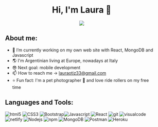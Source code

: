 <div align="center">
<h1 align="center">Hi, I'm Laura 👋</h1>
</div>
<p align="center">
  <img src="https://user-images.githubusercontent.com/101349548/252706448-0480295f-7ca0-464b-8970-c4147d26cd2a.jpg"/>
</p>

## About me:
- 🤩 I’m currently working on my own web site with React, MongoDB and Javascript
- 🌎 I'm Argentinian living at Europe, nowadays at Italy
- 😎 Next goal: mobile development
- 📫 How to reach me → lauraotiz33@gmail.com
- ⭐ Fun fact: I'm a pet photographer 🐶 and love ride rollers on my free time


## Languages and Tools:

  <img alt="html5" src="https://img.shields.io/badge/-HTML5-E34F26?style=flat-square&logo=html5&logoColor=white" /> <img alt="CSS3" src="https://img.shields.io/badge/-CSS3-%231572B6?style=flat-square&logo=css3&logoColor=white" /> <img alt="Bootstrap" src="https://img.shields.io/badge/-Bootstrap-430098?style=flat-square&logo=bootstrap&logoColor=white" /><img alt="Javascript" src="https://img.shields.io/badge/-JavaScript-%23F7DF1C?style=flat-square&logo=javascript&logoColor=000000&labelColor=%23F7DF1C&color=%23FFCE5A" />
  <img alt="React" src="https://img.shields.io/badge/-React-212121?style=flat-square&logo=react&logoColor=64b5f6" />
  <img alt="git" src="https://img.shields.io/badge/-Git-F05032?style=flat-square&logo=git&logoColor=white" />
  <img alt="visualcode" src="https://img.shields.io/badge/-VSCode-%23007ACC?style=flat-square&logo=visual-studio-code" />
  <img alt="netlify" src="https://img.shields.io/badge/-Netlify-%2300C7B7?style=flat-square&logo=netlify&logoColor=ffffff" />
   <img alt="Nodejs" src="https://img.shields.io/badge/-Nodejs-43853d?style=flat-square&logo=Node.js&logoColor=white" />
  <img alt="npm" src="https://img.shields.io/badge/-NPM-CB3837?style=flat-square&logo=npm&logoColor=white" />
  <img alt="MongoDB" src="https://img.shields.io/badge/-MongoDB-13aa52?style=flat-square&logo=mongodb&logoColor=white" />
  <img alt="Postman" src="https://img.shields.io/badge/-Postman-F05032?style=flat-square&logo=postman&logoColor=white" />
  <img alt="Heroku" src="https://img.shields.io/badge/-Heroku-430098?style=flat-square&logo=heroku&logoColor=white" />


